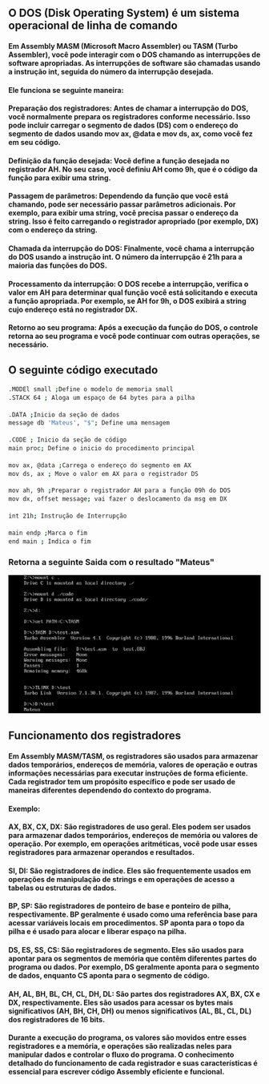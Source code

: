 ## O DOS (Disk Operating System) é um sistema operacional de linha de comando

#### Em Assembly MASM (Microsoft Macro Assembler) ou TASM (Turbo Assembler), você pode interagir com o DOS chamando as interrupções de software apropriadas. As interrupções de software são chamadas usando a instrução int, seguida do número da interrupção desejada.


#### Ele funciona se seguinte maneira:

#### Preparação dos registradores: Antes de chamar a interrupção do DOS, você normalmente prepara os registradores conforme necessário. Isso pode incluir carregar o segmento de dados (DS) com o endereço do segmento de dados usando mov ax, @data e mov ds, ax, como você fez em seu código.
#### Definição da função desejada: Você define a função desejada no registrador AH. No seu caso, você definiu AH como 9h, que é o código da função para exibir uma string.
#### Passagem de parâmetros: Dependendo da função que você está chamando, pode ser necessário passar parâmetros adicionais. Por exemplo, para exibir uma string, você precisa passar o endereço da string. Isso é feito carregando o registrador apropriado (por exemplo, DX) com o endereço da string.
#### Chamada da interrupção do DOS: Finalmente, você chama a interrupção do DOS usando a instrução int. O número da interrupção é 21h para a maioria das funções do DOS.
#### Processamento da interrupção: O DOS recebe a interrupção, verifica o valor em AH para determinar qual função você está solicitando e executa a função apropriada. Por exemplo, se AH for 9h, o DOS exibirá a string cujo endereço está no registrador DX.
#### Retorno ao seu programa: Após a execução da função do DOS, o controle retorna ao seu programa e você pode continuar com outras operações, se necessário.

## O seguinte código executado

```sh
.MODEl small ;Define o modelo de memoria small
.STACK 64 ; Aloga um espaço de 64 bytes para a pilha

.DATA ;Inicio da seção de dados
message db 'Mateus', "$"; Define uma mensagem

.CODE ; Inicio da seção de código
main proc; Define o inicio do procedimento principal

mov ax, @data ;Carrega o endereço do segmento em AX
mov ds, ax ; Move o valor em AX para o registrador DS

mov ah, 9h ;Preparar o registrador AH para a função 09h do DOS
mov dx, offset message; vai fazer o deslocamento da msg em DX

int 21h; Instrução de Interrupção

main endp ;Marca o fim
end main ; Indica o fim
```

### Retorna a seguinte Saida com o resultado "Mateus"

![alt text](<Resultado at2.png>)

## Funcionamento dos registradores


#### Em Assembly MASM/TASM, os registradores são usados para armazenar dados temporários, endereços de memória, valores de operação e outras informações necessárias para executar instruções de forma eficiente. Cada registrador tem um propósito específico e pode ser usado de maneiras diferentes dependendo do contexto do programa.
#### Exemplo:

#### AX, BX, CX, DX: São registradores de uso geral. Eles podem ser usados para armazenar dados temporários, endereços de memória ou valores de operação. Por exemplo, em operações aritméticas, você pode usar esses registradores para armazenar operandos e resultados.
#### SI, DI: São registradores de índice. Eles são frequentemente usados em operações de manipulação de strings e em operações de acesso a tabelas ou estruturas de dados.
#### BP, SP: São registradores de ponteiro de base e ponteiro de pilha, respectivamente. BP geralmente é usado como uma referência base para acessar variáveis locais em procedimentos. SP aponta para o topo da pilha e é usado para alocar e liberar espaço na pilha.
#### DS, ES, SS, CS: São registradores de segmento. Eles são usados para apontar para os segmentos de memória que contêm diferentes partes do programa ou dados. Por exemplo, DS geralmente aponta para o segmento de dados, enquanto CS aponta para o segmento de código.
#### AH, AL, BH, BL, CH, CL, DH, DL: São partes dos registradores AX, BX, CX e DX, respectivamente. Eles são usados para acessar os bytes mais significativos (AH, BH, CH, DH) ou menos significativos (AL, BL, CL, DL) dos registradores de 16 bits.

#### Durante a execução do programa, os valores são movidos entre esses registradores e a memória, e operações são realizadas neles para manipular dados e controlar o fluxo do programa. O conhecimento detalhado do funcionamento de cada registrador e suas características é essencial para escrever código Assembly eficiente e funcional.